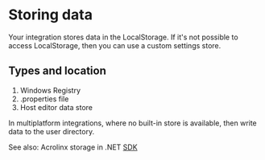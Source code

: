 # Storing data

Your integration stores data in the LocalStorage.
If it's not possible to access LocalStorage, then you can use a custom settings store.

## Types and location

1. Windows Registry
2. .properties file
3. Host editor data store

In multiplatform integrations, where no built-in store is available, then write data to the user directory.

See also:
Acrolinx storage in .NET [SDK](https://github.com/acrolinx/sidebar-sdk-dotnet/blob/master/README.md#sdk-features)
